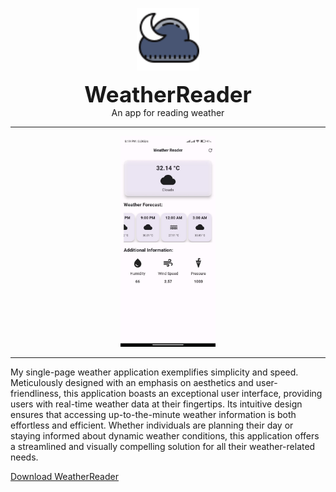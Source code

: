<p align="center">
    <img src="readmeContents/weatherreader.png" width=100 alt="Your Image Description">
</p>

<div align="center">
    <b style="font-size: 35px;">WeatherReader</b>
    <br>
    An app for reading weather
</div>
<hr>

<p align="center">
    <img src="readmeContents/1.jpg" width=30% alt="Your Image Description">
    <!-- <img src="readmeContents/10.jpg" width=30% alt="Your Image Description"> -->
    <!-- <img src="readmeContents/8.jpg" width=30% alt="Your Image Description"> -->
</p>

<hr>
<p>

My single-page weather application exemplifies simplicity and speed. Meticulously designed with an emphasis on aesthetics and user-friendliness, this application boasts an exceptional user interface, providing users with real-time weather data at their fingertips. Its intuitive design ensures that accessing up-to-the-minute weather information is both effortless and efficient. Whether individuals are planning their day or staying informed about dynamic weather conditions, this application offers a streamlined and visually compelling solution for all their weather-related needs.

</p>

[Download WeatherReader](weatherreader.apk)
